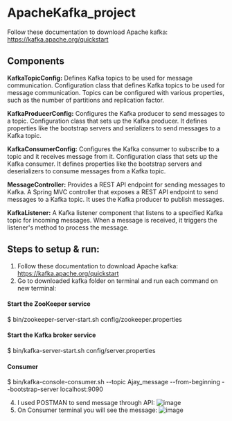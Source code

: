 # ApacheKafka_project

Follow these documentation to download Apache kafka: https://kafka.apache.org/quickstart
## Components
**KafkaTopicConfig:** Defines Kafka topics to be used for message communication.
Configuration class that defines Kafka topics to be used for message communication. Topics can be configured with various properties, such as the number of partitions and replication factor.

**KafkaProducerConfig:** Configures the Kafka producer to send messages to a topic. 
Configuration class that sets up the Kafka producer. It defines properties like the bootstrap servers and serializers to send messages to a Kafka topic.

**KafkaConsumerConfig:** Configures the Kafka consumer to subscribe to a topic and it receives message from it.
Configuration class that sets up the Kafka consumer. It defines properties like the bootstrap servers and deserializers to consume messages from a Kafka topic.

**MessageController:** Provides a REST API endpoint for sending messages to Kafka.
A Spring MVC controller that exposes a REST API endpoint to send messages to a Kafka topic. It uses the Kafka producer to publish messages.

**KafkaListener:** 
A Kafka listener component that listens to a specified Kafka topic for incoming messages. When a message is received, it triggers the listener's method to process the message.

## Steps to setup & run:
1. Follow these documentation to download Apache kafka: https://kafka.apache.org/quickstart
2. Go to downloaded kafka folder on terminal and run each command on new terminal:
 #### Start the ZooKeeper service
$ bin/zookeeper-server-start.sh config/zookeeper.properties
 #### Start the Kafka broker service
$ bin/kafka-server-start.sh config/server.properties
 #### Consumer
$ bin/kafka-console-consumer.sh --topic Ajay_message --from-beginning --bootstrap-server localhost:9090

4. I used POSTMAN to send message through API:
   ![image]()
5. On Consumer terminal you will see the message:
   ![image]()
